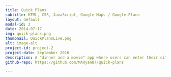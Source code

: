 ```yaml
---
title: Quick Plans
subtitle: HTML, CSS, JavaScript, Google Maps / Google Place
layout: default
modal-id: 2
date: 2014-07-17
img: quick-plans.png
thumbnail: QuickPlansLive.png
alt: image-alt
project-id: project-2
project-date: September 2016
description: A "dinner and a movie" app where users can enter their city, zip code, and the date they want to make plans to get search results for nearby restaurants and movies. Selecting any restaurant and movie theater combination automatically pulls up directions with Google Maps. Users can also quickly navigate to the restaurants' websites to view menus / make a reservation, or to Fandango to purchase tickets for the movie they selected.<br><br>Test out the <a href="https://damp-stream-35666.herokuapp.com/" target="_blank">Live Site</a>.<p>View on <a href="{{ post.github-repo }}" target="_blank">Github</a>.</p>
github-repo: https://github.com/MARyan87/quick-plans

---
```

